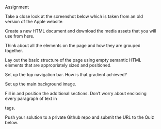 Assignment

Take a close look at the screenshot below which is taken from an old version of the Apple website:

Create a new HTML document and download the media assets that you will use from here.

Think about all the elements on the page and how they are grouped together.

Lay out the basic structure of the page using empty semantic HTML elements that are appropriately sized and positioned.

Set up the top navigation bar. How is that gradient achieved?

Set up the main background image.

Fill in and position the additional sections. Don’t worry about enclosing every paragraph of text in <p> tags.

Push your solution to a private Github repo and submit the URL to the Quiz below.